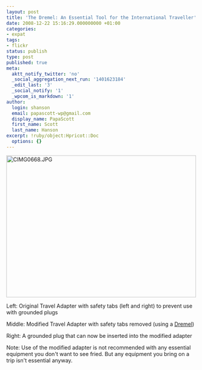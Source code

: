 ```yaml
---
layout: post
title: 'The Dremel: An Essential Tool for the International Traveller'
date: 2008-12-22 15:16:29.000000000 +01:00
categories:
- expat
tags:
- flickr
status: publish
type: post
published: true
meta:
  aktt_notify_twitter: 'no'
  _social_aggregation_next_run: '1401623184'
  _edit_last: '3'
  _social_notify: '1'
  _wpcom_is_markdown: '1'
author:
  login: shanson
  email: papascott-wp@gmail.com
  display_name: PapaScott
  first_name: Scott
  last_name: Hanson
excerpt: !ruby/object:Hpricot::Doc
  options: {}
---
```

<p><a href="http://www.flickr.com/photos/51035717986@N01/3127617921" title="View 'CIMG0668.JPG' on Flickr.com"><img src="https://farm4.static.flickr.com/3110/3127617921_502b71d14c.jpg" alt="CIMG0668.JPG" border="0" width="500" height="375" /></a></p>
<p>Left: Original Travel Adapter with safety tabs (left and right) to prevent use with grounded plugs</p>
<p>Middle: Modified Travel Adapter with safety tabs removed (using a <a href="http://en.wikipedia.org/wiki/Dremel">Dremel</a>)</p>
<p>Right: A grounded plug that can now be inserted into the modified adapter</p>
<p>Note: Use of the modified adapter is not recommended with any essential equipment you don't want to see fried. But any equipment you bring on a trip isn't essential anyway.</p>
